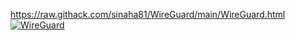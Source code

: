 https://raw.githack.com/sinaha81/WireGuard/main/WireGuard.html
 [![WireGuard]([<https://img.shields.io/badge/X%20(Twitter)-iSegar0-blue?style=flat&logo=x>)](https://x.com/iSegar0/](https://raw.githack.com/sinaha81/WireGuard/main/WireGuard.html))
